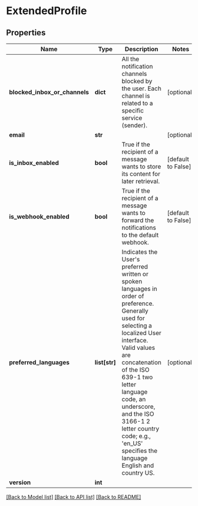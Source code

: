 # ExtendedProfile

## Properties
Name | Type | Description | Notes
------------ | ------------- | ------------- | -------------
**blocked_inbox_or_channels** | **dict** | All the notification channels blocked by the user. Each channel is related to a specific service (sender). | [optional] 
**email** | **str** |  | [optional] 
**is_inbox_enabled** | **bool** | True if the recipient of a message wants to store its content for later retrieval. | [default to False]
**is_webhook_enabled** | **bool** | True if the recipient of a message wants to forward the notifications to the default webhook. | [default to False]
**preferred_languages** | **list[str]** | Indicates the User&#x27;s preferred written or spoken languages in order of preference. Generally used for selecting a localized User interface. Valid values are concatenation of the ISO 639-1 two letter language code, an underscore, and the ISO 3166-1 2 letter country code; e.g., &#x27;en_US&#x27; specifies the language English and country US. | [optional] 
**version** | **int** |  | 

[[Back to Model list]](../README.md#documentation-for-models) [[Back to API list]](../README.md#documentation-for-api-endpoints) [[Back to README]](../README.md)

